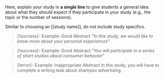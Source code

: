 
Here, explain your study in **a single line** to give students a general idea about what they should expect if they participate in your study (e.g., the topic or the number of sessions).

Similar to choosing an [[study name]], do not include study specifics. 

>[!success]- Example: Good Abstract
>"*In this study, we would like to know more about your personal experiences*"

>[!success]- Example: Good Abstract
>"*You will participate in a series of short studies about consumer behavior*"

>[!error]- Example: Inappropriate Abstract
>In this study, you will have to complete a writing task about shampoo advertising.

